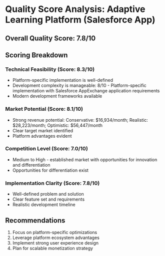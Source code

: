 # Quality Score Analysis: Adaptive Learning Platform (Salesforce App)

## Overall Quality Score: 7.8/10

## Scoring Breakdown

### Technical Feasibility (Score: 8.3/10)
- Platform-specific implementation is well-defined
- Development complexity is manageable: 8/10 - Platform-specific implementation with Salesforce AppExchange application requirements
- Modern development frameworks available

### Market Potential (Score: 8.1/10)
- Strong revenue potential: Conservative: $16,934/month; Realistic: $28,223/month; Optimistic: $56,447/month
- Clear target market identified
- Platform advantages evident

### Competition Level (Score: 7.0/10)
- Medium to High - established market with opportunities for innovation and differentiation
- Opportunities for differentiation exist

### Implementation Clarity (Score: 7.8/10)
- Well-defined problem and solution
- Clear feature set and requirements
- Realistic development timeline

## Recommendations
1. Focus on platform-specific optimizations
2. Leverage platform ecosystem advantages  
3. Implement strong user experience design
4. Plan for scalable monetization strategy
